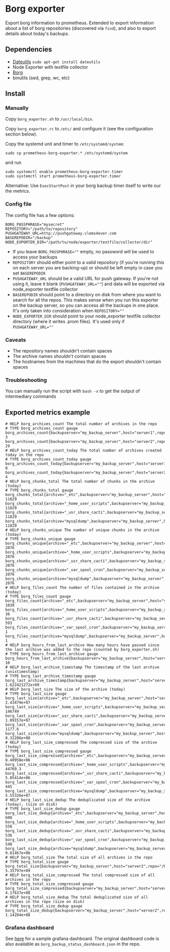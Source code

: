# Borg exporter

Export borg information to prometheus. Extended to export information about a list of borg repositories (discovered via `find`), and also to export details about today's backups.

## Dependencies

 * [Dateutils](http://www.fresse.org/dateutils/)  `sudo apt-get install dateutils`
 * Node Exporter with textfile collector
 * [Borg](https://github.com/borgbackup/borg)
 * binutils (sed, grep, wc, etc)

## Install

### Manually
Copy `borg_exporter.sh` to `/usr/local/bin`.

Copy `borg_exporter.rc` to `/etc/` and configure it (see the configuration section below).

Copy the systemd unit and timer to `/etc/systemd/system`:
```
sudo cp prometheus-borg-exporter.* /etc/systemd/system
```
and run 

```
sudo systemctl enable prometheus-borg-exporter.timer
sudo systemctl start prometheus-borg-exporter.timer
```

Alternative: Use `ExecStartPost` in your borg backup timer itself to write our the metrics.

### Config file
The config file has a few options:
```
BORG_PASSPHRASE="mysecret"
REPOSITORY="/path/to/repository"
PUSHGATEWAY_URL=http://pushgateway.clems4ever.com
BASEREPODIR="/backup"
NODE_EXPORTER_DIR="/path/to/node/exporter/textfile/collector/dir"
```

* If you leave `BORG_PASSPHRASE=""` empty, no password will be used to access your backups
* `REPOSITORY` should either point to a valid repository (if you're running this on each server you are backing-up) or should be left empty in case you set `BASEREPODIR`
* `PUSHGATEWAY_URL` should be a valid URL for push gateway. If you're not using it, leave it blank (`PUSHGATEWAY_URL=""`) and data will be exported via node_exporter textfile collector
* `BASEREPODIR` should point to a directory on disk from where you want to search for all the repos. This makes sense when you run this exporter on the backup server, so you can access all the backups in one place. It's only taken into consideration when `REPOSITORY=""`
* `NODE_EXPORTER_DIR` should point to your node_exporter textfile collector directory (where it writes .prom files). It's used only if `PUSHGATEWAY_URL=""`


### Caveats
* The repository names shouldn't contain spaces
* The archive names shouldn't contain spaces
* The hostnames from the machines that do the export shouldn't contain spaces

### Troubleshooting
You can manually run the script with `bash -x` to get the output of intermediary commands

## Exported metrics example

```
# HELP borg_archives_count The total number of archives in the repo
# TYPE borg_archives_count gauge
borg_archives_count{backupserver="my_backup_server",host="server1",repo="/backup/server1/server1"} 3
borg_archives_count{backupserver="my_backup_server",host="server2",repo="/backup/server2/server2"} 29
# HELP borg_archives_count_today The total number of archives created today in the repo
# TYPE borg_archives_count_today gauge
borg_archives_count_today{backupserver="my_backup_server",host="server1",repo="/backup/server1/server1"} 0
borg_archives_count_today{backupserver="my_backup_server",host="server2",repo="/backup/server2/server2"} 4
# HELP borg_chunks_total The total number of chunks in the archive (today)
# TYPE borg_chunks_total gauge
borg_chunks_total{archive="_etc",backupserver="my_backup_server",host="server2",repo="/backup/server2/server2"} 11829
borg_chunks_total{archive="_home_user_scripts",backupserver="my_backup_server",host="server2",repo="/backup/server2/server2"} 11829
borg_chunks_total{archive="_usr_share_cacti",backupserver="my_backup_server",host="server2",repo="/backup/server2/server2"} 11829
borg_chunks_total{archive="mysqldump",backupserver="my_backup_server",host="server2",repo="/backup/server2/server2"} 11829
# HELP borg_chunks_unique The number of unique chunks in the archive (today)
# TYPE borg_chunks_unique gauge
borg_chunks_unique{archive="_etc",backupserver="my_backup_server",host="server2",repo="/backup/server2/server2"} 2076
borg_chunks_unique{archive="_home_user_scripts",backupserver="my_backup_server",host="server2",repo="/backup/server2/server2"} 2076
borg_chunks_unique{archive="_usr_share_cacti",backupserver="my_backup_server",host="server2",repo="/backup/server2/server2"} 2076
borg_chunks_unique{archive="_var_spool_cron",backupserver="my_backup_server",host="server2",repo="/backup/server2/server2"} 2076
borg_chunks_unique{archive="mysqldump",backupserver="my_backup_server",host="server2",repo="/backup/server2/server2"} 2076
# HELP borg_files_count The number of files contained in the archive (today)
# TYPE borg_files_count gauge
borg_files_count{archive="_etc",backupserver="my_backup_server",host="server2",repo="/backup/server2/server2"} 1030
borg_files_count{archive="_home_user_scripts",backupserver="my_backup_server",host="server2",repo="/backup/server2/server2"} 36
borg_files_count{archive="_usr_share_cacti",backupserver="my_backup_server",host="server2",repo="/backup/server2/server2"} 593
borg_files_count{archive="_var_spool_cron",backupserver="my_backup_server",host="server2",repo="/backup/server2/server2"} 1
borg_files_count{archive="mysqldump",backupserver="my_backup_server",host="server2",repo="/backup/server2/server2"} 1
# HELP borg_hours_from_last_archive How many hours have passed since the last archive was added to the repo (counted by borg_exporter.sh)
# TYPE borg_hours_from_last_archive gauge
borg_hours_from_last_archive{backupserver="my_backup_server",host="server2",repo="/backup/server2/server2"} 10
# HELP borg_last_archive_timestamp The timestamp of the last archive (unixtimestamp)
# TYPE borg_last_archive_timestamp gauge
borg_last_archive_timestamp{backupserver="my_backup_server",host="server2",repo="/backup/server2/server2"} 1.622421272e+09
# HELP borg_last_size The size of the archive (today)
# TYPE borg_last_size gauge
borg_last_size{archive="_etc",backupserver="my_backup_server",host="server2",repo="/backup/server2/server2"} 2.43479e+07
borg_last_size{archive="_home_user_scripts",backupserver="my_backup_server",host="server2",repo="/backup/server2/server2"} 146749
borg_last_size{archive="_usr_share_cacti",backupserver="my_backup_server",host="server2",repo="/backup/server2/server2"} 1.09157e+07
borg_last_size{archive="_var_spool_cron",backupserver="my_backup_server",host="server2",repo="/backup/server2/server2"} 1177.6
borg_last_size{archive="mysqldump",backupserver="my_backup_server",host="server2",repo="/backup/server2/server2"} 8.32286e+08
# HELP borg_last_size_compressed The compressed size of the archive (today)
# TYPE borg_last_size_compressed gauge
borg_last_size_compressed{archive="_etc",backupserver="my_backup_server",host="server2",repo="/backup/server2/server2"} 8.40958e+06
borg_last_size_compressed{archive="_home_user_scripts",backupserver="my_backup_server",host="server2",repo="/backup/server2/server2"} 44769.3
borg_last_size_compressed{archive="_usr_share_cacti",backupserver="my_backup_server",host="server2",repo="/backup/server2/server2"} 5.05414e+06
borg_last_size_compressed{archive="_var_spool_cron",backupserver="my_backup_server",host="server2",repo="/backup/server2/server2"} 445
borg_last_size_compressed{archive="mysqldump",backupserver="my_backup_server",host="server2",repo="/backup/server2/server2"} 5.55326e+07
# HELP borg_last_size_dedup The deduplicated size of the archive (today), (size on disk)
# TYPE borg_last_size_dedup gauge
borg_last_size_dedup{archive="_etc",backupserver="my_backup_server",host="server2",repo="/backup/server2/server2"} 608
borg_last_size_dedup{archive="_home_user_scripts",backupserver="my_backup_server",host="server2",repo="/backup/server2/server2"} 558
borg_last_size_dedup{archive="_usr_share_cacti",backupserver="my_backup_server",host="server2",repo="/backup/server2/server2"} 536
borg_last_size_dedup{archive="_var_spool_cron",backupserver="my_backup_server",host="server2",repo="/backup/server2/server2"} 548
borg_last_size_dedup{archive="mysqldump",backupserver="my_backup_server",host="server2",repo="/backup/server2/server2"} 9.81467e+06
# HELP borg_total_size The total size of all archives in the repo
# TYPE borg_total_size gauge
borg_total_size{backupserver="my_backup_server",host="server2",repo="/backup/server2/server2"} 5.35797e+09
# HELP borg_total_size_compressed The total compressed size of all archives in the repo
# TYPE borg_total_size_compressed gauge
borg_total_size_compressed{backupserver="my_backup_server",host="server2",repo="/backup/server2/server2"} 4.17637e+08
# HELP borg_total_size_dedup The total deduplicated size of all archives in the repo (size on disk)
# TYPE borg_total_size_dedup gauge
borg_total_size_dedup{backupserver="my_backup_server",host="server2",repo="/backup/server2/server2"} 1.14284e+08
```

### Grafana dashboard

See [here](https://grafana.com/dashboards/14516) for a sample grafana dashboard.
The original dashboard code is also available as `borg_backup_status_dashboard.json` in the repo.
